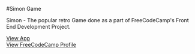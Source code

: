 #Simon Game

Simon - The popular retro Game done as a part of FreeCodeCamp's Front End Development Project.  


[View App](http://codepen.io/dhanushuUzumaki/full/RRPrOY/)  
[View FreeCodeCamp Profile](https://www.freecodecamp.com/dhanushuuzumaki)
